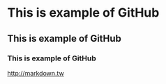 # This is example of GitHub
## This is example of GitHub
### This is example of GitHub
<http://markdown.tw>
